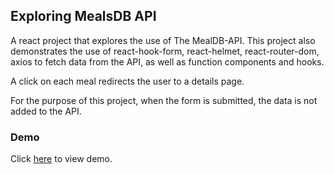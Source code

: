 ## Exploring MealsDB API

A react project that explores the use of The MealDB-API. This project also demonstrates the use of react-hook-form, react-helmet, react-router-dom, axios to fetch data from the API, as well as function components and hooks.

A click on each meal redirects the user to a details page.

For the purpose of this project, when the form is submitted, the data is not added to the API.


### Demo

Click [here](https://thelma-dev.github.io/dechef-recipes/) to view demo.
